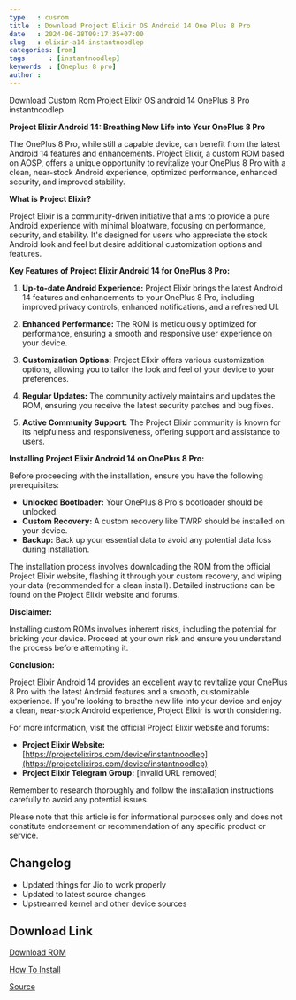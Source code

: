 ```yaml
---
type   : cusrom
title  : Download Project Elixir OS Android 14 One Plus 8 Pro
date   : 2024-06-28T09:17:35+07:00
slug   : elixir-a14-instantnoodlep
categories: [rom]
tags      : [instantnoodlep]
keywords  : [Oneplus 8 pro]
author :
---
```


Download Custom Rom Project Elixir OS android 14 OnePlus 8 Pro instantnoodlep

**Project Elixir Android 14: Breathing New Life into Your OnePlus 8 Pro**

The OnePlus 8 Pro, while still a capable device, can benefit from the latest Android 14 features and enhancements. Project Elixir, a custom ROM based on AOSP, offers a unique opportunity to revitalize your OnePlus 8 Pro with a clean, near-stock Android experience, optimized performance, enhanced security, and improved stability.

**What is Project Elixir?**

Project Elixir is a community-driven initiative that aims to provide a pure Android experience with minimal bloatware, focusing on performance, security, and stability. It's designed for users who appreciate the stock Android look and feel but desire additional customization options and features.

**Key Features of Project Elixir Android 14 for OnePlus 8 Pro:**

1.  **Up-to-date Android Experience:** Project Elixir brings the latest Android 14 features and enhancements to your OnePlus 8 Pro, including improved privacy controls, enhanced notifications, and a refreshed UI.

2.  **Enhanced Performance:** The ROM is meticulously optimized for performance, ensuring a smooth and responsive user experience on your device.

3.  **Customization Options:** Project Elixir offers various customization options, allowing you to tailor the look and feel of your device to your preferences.

4.  **Regular Updates:** The community actively maintains and updates the ROM, ensuring you receive the latest security patches and bug fixes.

5.  **Active Community Support:** The Project Elixir community is known for its helpfulness and responsiveness, offering support and assistance to users.

**Installing Project Elixir Android 14 on OnePlus 8 Pro:**

Before proceeding with the installation, ensure you have the following prerequisites:

*   **Unlocked Bootloader:** Your OnePlus 8 Pro's bootloader should be unlocked.
*   **Custom Recovery:** A custom recovery like TWRP should be installed on your device.
*   **Backup:** Back up your essential data to avoid any potential data loss during installation.

The installation process involves downloading the ROM from the official Project Elixir website, flashing it through your custom recovery, and wiping your data (recommended for a clean install). Detailed instructions can be found on the Project Elixir website and forums.

**Disclaimer:**

Installing custom ROMs involves inherent risks, including the potential for bricking your device. Proceed at your own risk and ensure you understand the process before attempting it.

**Conclusion:**

Project Elixir Android 14 provides an excellent way to revitalize your OnePlus 8 Pro with the latest Android features and a smooth, customizable experience. If you're looking to breathe new life into your device and enjoy a clean, near-stock Android experience, Project Elixir is worth considering.

For more information, visit the official Project Elixir website and forums:

*   **Project Elixir Website:** [https://projectelixiros.com/device/instantnoodlep](https://projectelixiros.com/device/instantnoodlep)
*   **Project Elixir Telegram Group:** [invalid URL removed]

Remember to research thoroughly and follow the installation instructions carefully to avoid any potential issues.

Please note that this article is for informational purposes only and does not constitute endorsement or recommendation of any specific product or service.

## Changelog
- Updated things for Jio to work properly
- Updated to latest source changes
- Upstreamed kernel and other device sources

## Download Link
[Download ROM](https://www.pling.com/p/1813233/)

[How To Install](https://github.com/ProjectElixir-Devices/Wiki/blob/UNO/instantnoodlep.md)

[Source](https://projectelixiros.com/device/instantnoodlep)


